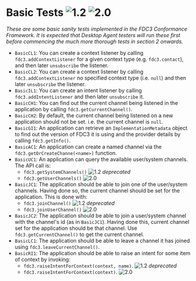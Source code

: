 # Basic Tests ![1.2](https://img.shields.io/badge/FDC3-1.2-green) ![2.0](https://img.shields.io/badge/FDC3-2.0-blue)

_These are some basic sanity tests implemented in the FDC3 Conformance Framework.  It is expected that Desktop Agent testers will run these first before commencing the much more thorough tests in section 2 onwards._

- `BasicCL1`: You can create a context listener by calling `fdc3.addContextListener` for a given context type (e.g. `fdc3.contact`), and then later `unsubscribe` the listener.
- `BasicCL2`: You can create a context listener by calling `fdc3.addContextListener` no specified context type (i.e. `null`) and then later `unsubscribe` the listener.
- `BasicIL1`: You can create an intent listener by calling `fdc3.addIntentListener` and then later `unsubscribe` it.
- `BasicCH1`: You can find out the current channel being listened in the application by calling `fdc3.getCurrentChannel()`.
- `BasicCH2`: By default, the current channel being listened on a new application should not be set. i.e. the current channel is `null`. 
- `BasicGI1`: An application can retrieve an `ImplementationMetadata` object to find out the version of FDC3 it is using and the provider details by calling `fdc3.getInfo()`. 
- `BasicAC1`: An application can create a named channel via the `fdc3.getOrCreateChanne(<name>)` function. 
- `BasicUC1`: An application can query the available user/system channels.  The API call is:
  - `fdc3.getSystemChannels()` ![1.2](https://img.shields.io/badge/FDC3-1.2-green) _deprecated_
  - `fdc3.getUserChannels()` ![2.0](https://img.shields.io/badge/FDC3-2.0-blue)
- `BasicJC1`: The application should be able to join one of the user/system channels.  Having done so, the current channel should be set for the application.  This is done with:
  - `fdc3.joinChannel()` ![1.2](https://img.shields.io/badge/FDC3-1.2-green) _deprecated_
  - `fdc3.joinUserChannel()` ![2.0](https://img.shields.io/badge/FDC3-2.0-blue) 
- `BasicJC2`: The application should be able to join a user/system channel with the channel's id (as in `BasicJC1`).  Having done this, current channel set for the application should be that channel.  Use `fdc3.getCurrentChannel()` to get the current channel.
- `BasicLC1`: The application should be able to leave a channel it has joined using `fdc3.leaveCurrentChannel()`.
- `BasicRI1`: The application should be able to raise an intent for some item of context by invoking:
  - `fdc3.raiseIntentForContext(context, name)`. ![1.2](https://img.shields.io/badge/FDC3-1.2-green) _deprecated_
  - `fdc3.raiseIntentForContext(context)`. ![2.0](https://img.shields.io/badge/FDC3-2.0-blue)
